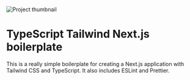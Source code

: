 ![Project thumbnail](https://i.imgur.com/YchHyw6.png)

# TypeScript Tailwind Next.js boilerplate

This is a really simple boilerplate for creating a Next.js application with Tailwind CSS and TypeScript. It also includes ESLint and Prettier.
